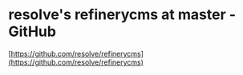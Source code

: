 <!--
id: 1612370339
link: http://tumblr.atmos.org/post/1612370339/resolves-refinerycms-at-master-github
slug: resolves-refinerycms-at-master-github
date: Thu Nov 18 2010 13:49:43 GMT-0800 (PST)
publish: 2010-11-018
tags: 
title: resolve's refinerycms at master - GitHub
-->


resolve's refinerycms at master - GitHub
========================================

[https://github.com/resolve/refinerycms](https://github.com/resolve/refinerycms)


